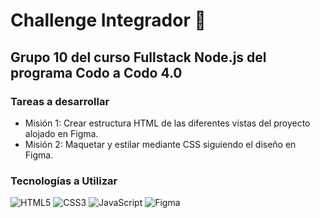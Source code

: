 # Challenge Integrador :rocket:

## Grupo 10 del curso Fullstack Node.js del programa Codo a Codo 4.0

### Tareas a desarrollar

- Misión 1: Crear estructura HTML de las diferentes vistas del proyecto alojado en Figma.
- Misión 2: Maquetar y estilar mediante CSS siguiendo el diseño en Figma.

### Tecnologías a Utilizar

![HTML5](https://img.shields.io/badge/HTML5-E34F26?style=for-the-badge&logo=html5&logoColor=white)
![CSS3](https://img.shields.io/badge/CSS3-1572B6?style=for-the-badge&logo=css3&logoColor=white)
![JavaScript](https://img.shields.io/badge/JavaScript-F7DF1E?style=for-the-badge&logo=javascript&logoColor=black)
![Figma](https://mir-s3-cdn-cf.behance.net/project_modules/1400/8a045799766163.5efa31210a588.png)

